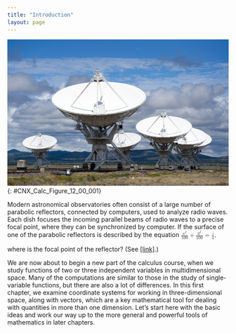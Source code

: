 ```yaml
---
title: "Introduction"
layout: page
---
```



<?cnx.eoc class="key-equations" title="Key Equations"?>

<?cnx.eoc class="key-concepts" title="Key Concepts"?>

<?cnx.eoc class="review-exercises" title="Review Exercises"?>

<?cnx.eoc class="practice-test" title="Practice Test"?>

<?cnx.answers class="try"?>

<?cnx.answers class="checkpoint"?>

<?cnx.answers class="section-exercises"?>

 ![This image is a picture of radio telescopes. They have large parabolic domes as the receivers with an antenna in the center.](../resources/CNX_Calc_Figure_12_00_001.jpg "The Karl G. Jansky Very Large Array, located in Socorro, New Mexico, consists of a large number of radio telescopes that can collect radio waves and collate them as if they were gathering waves over a huge area with no gaps in coverage. (credit: modification of work by CGP Grey, Wikimedia Commons)"){: #CNX_Calc_Figure_12_00_001}

Modern astronomical observatories often consist of a large number of parabolic reflectors, connected by computers, used to analyze radio waves. Each dish focuses the incoming parallel beams of radio waves to a precise focal point, where they can be synchronized by computer. If the surface of one of the parabolic reflectors is described by the equation <math xmlns="http://www.w3.org/1998/Math/MathML"><mrow><mfrac><mrow><msup><mi>x</mi><mn>2</mn></msup></mrow><mrow><mn>100</mn></mrow></mfrac><mo>+</mo><mfrac><mrow><msup><mi>y</mi><mn>2</mn></msup></mrow><mrow><mn>100</mn></mrow></mfrac><mo>=</mo><mfrac><mi>z</mi><mn>4</mn></mfrac><mo>,</mo></mrow></math>

 where is the focal point of the reflector? (See [\[link\]](/m53874#fs-id1163723955608).)

We are now about to begin a new part of the calculus course, when we study functions of two or three independent variables in multidimensional space. Many of the computations are similar to those in the study of single-variable functions, but there are also a lot of differences. In this first chapter, we examine coordinate systems for working in three-dimensional space, along with vectors, which are a key mathematical tool for dealing with quantities in more than one dimension. Let’s start here with the basic ideas and work our way up to the more general and powerful tools of mathematics in later chapters.

